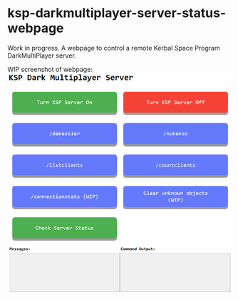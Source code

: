 # ksp-darkmultiplayer-server-status-webpage
Work in progress. A webpage to control a remote Kerbal Space Program DarkMultiPlayer server.

WIP screenshot of webpage:
![WIP screenshot of webpage](/images/webpage-image.png?raw=true "WIP screenshot of webpage")
